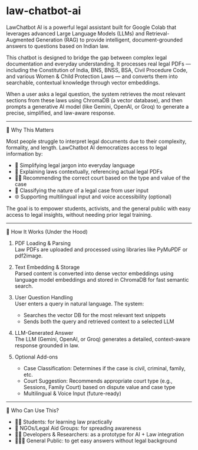 # law-chatbot-ai

LawChatbot AI is a powerful legal assistant built for Google Colab that leverages advanced Large Language Models (LLMs) and Retrieval-Augmented Generation (RAG) to provide intelligent, document-grounded answers to questions based on Indian law.

This chatbot is designed to bridge the gap between complex legal documentation and everyday understanding. It processes real legal PDFs — including the Constitution of India, BNS, BNSS, BSA, Civil Procedure Code, and various Women & Child Protection Laws — and converts them into searchable, contextual knowledge through vector embeddings.

When a user asks a legal question, the system retrieves the most relevant sections from these laws using ChromaDB (a vector database), and then prompts a generative AI model (like Gemini, OpenAI, or Groq) to generate a precise, simplified, and law-aware response.

--------------------------------------------------------------------------------------------------------------------------------------------------------------------------------------------------------------------

🧠 Why This Matters

Most people struggle to interpret legal documents due to their complexity, formality, and length. LawChatbot AI democratizes access to legal information by:

- 🧾 Simplifying legal jargon into everyday language
- 📖 Explaining laws contextually, referencing actual legal PDFs
- 🧑‍⚖️ Recommending the correct court based on the type and value of the case
- 🧠 Classifying the nature of a legal case from user input
- 🌐 Supporting multilingual input and voice accessibility (optional)

The goal is to empower students, activists, and the general public with easy access to legal insights, without needing prior legal training.

---------------------------------------------------------------------------------------------------------------------------------------------------------------------------------------------------------------------

🔧 How It Works (Under the Hood)

1. PDF Loading & Parsing  
   Law PDFs are uploaded and processed using libraries like PyMuPDF or pdf2image.

2. Text Embedding & Storage  
   Parsed content is converted into dense vector embeddings using language model embeddings and stored in ChromaDB for fast semantic search.

3. User Question Handling  
   User enters a query in natural language. The system:
   - Searches the vector DB for the most relevant text snippets
   - Sends both the query and retrieved context to a selected LLM

4. LLM-Generated Answer  
   The LLM (Gemini, OpenAI, or Groq) generates a detailed, context-aware response grounded in law.

5. Optional Add-ons  
   - Case Classification: Determines if the case is civil, criminal, family, etc.
   - Court Suggestion: Recommends appropriate court type (e.g., Sessions, Family Court) based on dispute value and case type
   - Multilingual & Voice Input (future-ready)

---------------------------------------------------------------------------------------------------------------------------------------------------------------------------------------------------------------------

🎯 Who Can Use This?
- 👩‍🎓 Students: for learning law practically
- 📢 NGOs/Legal Aid Groups: for spreading awareness
- 🧑‍💻 Developers & Researchers: as a prototype for AI + Law integration
- 🧑‍🤝‍🧑 General Public: to get easy answers without legal background



